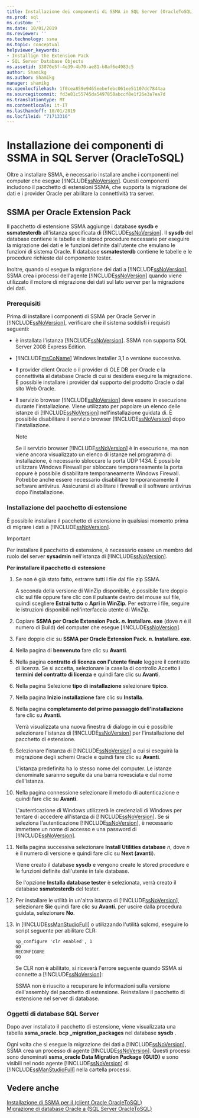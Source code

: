 ```yaml
---
title: Installazione dei componenti di SSMA in SQL Server (OracleToSQL) | Microsoft Docs
ms.prod: sql
ms.custom: ''
ms.date: 10/01/2019
ms.reviewer: ''
ms.technology: ssma
ms.topic: conceptual
helpviewer_keywords:
- Installign the Extension Pack
- SQL Server Database Objects
ms.assetid: 33070e5f-4e39-4b70-ae81-b8af6e4983c5
author: Shamikg
ms.author: Shamikg
manager: shamikg
ms.openlocfilehash: 1f0cea859e9465eebefebc061ee51107dc7844aa
ms.sourcegitcommit: fd3e81c55745da5497858abccf8e1f26e3a7ea7d
ms.translationtype: MT
ms.contentlocale: it-IT
ms.lasthandoff: 10/01/2019
ms.locfileid: "71713316"
---
```

# <a name="installing-ssma-components-on-sql-server-oracletosql"></a>Installazione dei componenti di SSMA in SQL Server (OracleToSQL)

Oltre a installare SSMA, è necessario installare anche i componenti nel computer che esegue [!INCLUDE[ssNoVersion](../../includes/ssnoversion-md.md)]. Questi componenti includono il pacchetto di estensioni SSMA, che supporta la migrazione dei dati e i provider Oracle per abilitare la connettività tra server.  
  
## <a name="ssma-for-oracle-extension-pack"></a>SSMA per Oracle Extension Pack

Il pacchetto di estensione SSMA aggiunge i database **sysdb** e **ssmatesterdb** all'istanza specificata di [!INCLUDE[ssNoVersion](../../includes/ssnoversion-md.md)]. Il **sysdb** del database contiene le tabelle e le stored procedure necessarie per eseguire la migrazione dei dati e le funzioni definite dall'utente che emulano le funzioni di sistema Oracle. Il database **ssmatesterdb** contiene le tabelle e le procedure richieste dal componente tester.  
  
Inoltre, quando si esegue la migrazione dei dati a [!INCLUDE[ssNoVersion](../../includes/ssnoversion-md.md)], SSMA crea i processi dell'agente [!INCLUDE[ssNoVersion](../../includes/ssnoversion-md.md)] quando viene utilizzato il motore di migrazione dei dati sul lato server per la migrazione dei dati.  
  
### <a name="prerequisites"></a>Prerequisiti

Prima di installare i componenti di SSMA per Oracle Server in [!INCLUDE[ssNoVersion](../../includes/ssnoversion-md.md)], verificare che il sistema soddisfi i requisiti seguenti:  
  
- è installata l'istanza [!INCLUDE[ssNoVersion](../../includes/ssnoversion-md.md)]. SSMA non supporta SQL Server 2008 Express Edition.
  
- [!INCLUDE[msCoName](../../includes/msconame_md.md)] Windows Installer 3,1 o versione successiva.  
  
- Il provider client Oracle o il provider di OLE DB per Oracle e la connettività al database Oracle di cui si desidera eseguire la migrazione. È possibile installare i provider dal supporto del prodotto Oracle o dal sito Web Oracle.  
  
- Il servizio browser [!INCLUDE[ssNoVersion](../../includes/ssnoversion-md.md)] deve essere in esecuzione durante l'installazione. Viene utilizzato per popolare un elenco delle istanze di [!INCLUDE[ssNoVersion](../../includes/ssnoversion-md.md)] nell'installazione guidata di. È possibile disabilitare il servizio browser [!INCLUDE[ssNoVersion](../../includes/ssnoversion-md.md)] dopo l'installazione.  
  
    > [!NOTE]  
    > Se il servizio browser [!INCLUDE[ssNoVersion](../../includes/ssnoversion-md.md)] è in esecuzione, ma non viene ancora visualizzato un elenco di istanze nel programma di installazione, è necessario sbloccare la porta UDP 1434. È possibile utilizzare Windows Firewall per sbloccare temporaneamente la porta oppure è possibile disabilitare temporaneamente Windows Firewall. Potrebbe anche essere necessario disabilitare temporaneamente il software antivirus. Assicurarsi di abilitare i firewall e il software antivirus dopo l'installazione.  
  
### <a name="installing-the-extension-pack"></a>Installazione del pacchetto di estensione

È possibile installare il pacchetto di estensione in qualsiasi momento prima di migrare i dati a [!INCLUDE[ssNoVersion](../../includes/ssnoversion-md.md)].  
  
> [!IMPORTANT]  
> Per installare il pacchetto di estensione, è necessario essere un membro del ruolo del server **sysadmin** nell'istanza di [!INCLUDE[ssNoVersion](../../includes/ssnoversion-md.md)].  
  
**Per installare il pacchetto di estensione**
  
1. Se non è già stato fatto, estrarre tutti i file dal file zip SSMA.  
  
    A seconda della versione di WinZip disponibile, è possibile fare doppio clic sul file oppure fare clic con il pulsante destro del mouse sul file, quindi scegliere **Estrai tutto** o **Apri in WinZip**. Per estrarre i file, seguire le istruzioni disponibili nell'interfaccia utente di WinZip.  
  
2. Copiare **SSMA per Oracle Extension Pack. *n*. Installare. exe** (dove *n* è il numero di Build) del computer che esegue [!INCLUDE[ssNoVersion](../../includes/ssnoversion-md.md)].  
  
3. Fare doppio clic su **SSMA per Oracle Extension Pack. *n*. Installare. exe**.  
  
4. Nella pagina di **benvenuto** fare clic su **Avanti**.  
  
5. Nella pagina **contratto di licenza con l'utente finale** leggere il contratto di licenza. Se si accetta, selezionare la casella di controllo Accetto **i termini del contratto di licenza** e quindi fare clic su **Avanti**.  
  
6. Nella pagina Selezione **tipo di installazione** selezionare **tipico**.  
  
7. Nella pagina **Inizio installazione** fare clic su **Installa**.  
  
8. Nella pagina **completamento del primo passaggio dell'installazione** fare clic su **Avanti**.  
  
    Verrà visualizzata una nuova finestra di dialogo in cui è possibile selezionare l'istanza di [!INCLUDE[ssNoVersion](../../includes/ssnoversion-md.md)] per l'installazione del pacchetto di estensione.  
  
9. Selezionare l'istanza di [!INCLUDE[ssNoVersion](../../includes/ssnoversion-md.md)] a cui si eseguirà la migrazione degli schemi Oracle e quindi fare clic su **Avanti**.  
  
    L'istanza predefinita ha lo stesso nome del computer. Le istanze denominate saranno seguite da una barra rovesciata e dal nome dell'istanza.  
  
10. Nella pagina connessione selezionare il metodo di autenticazione e quindi fare clic su **Avanti**.  
  
    L'autenticazione di Windows utilizzerà le credenziali di Windows per tentare di accedere all'istanza di [!INCLUDE[ssNoVersion](../../includes/ssnoversion-md.md)]. Se si seleziona l'autenticazione [!INCLUDE[ssNoVersion](../../includes/ssnoversion-md.md)], è necessario immettere un nome di accesso e una password di [!INCLUDE[ssNoVersion](../../includes/ssnoversion-md.md)].  
  
11. Nella pagina successiva selezionare **Install Utilities database** *n*, dove *n* è il numero di versione e quindi fare clic su **Next (avanti**).  
  
    Viene creato il database **sysdb** e vengono create le stored procedure e le funzioni definite dall'utente in tale database.  
  
    Se l'opzione **Installa database tester** è selezionata, verrà creato il database **ssmatesterdb** del tester.  
  
12. Per installare le utilità in un'altra istanza di [!INCLUDE[ssNoVersion](../../includes/ssnoversion-md.md)], selezionare **Sì**e quindi fare clic su **Avanti**. per uscire dalla procedura guidata, selezionare **No**.  
  
13. In [!INCLUDE[ssManStudioFull](../../includes/ssmanstudiofull-md.md)] o utilizzando l'utilità sqlcmd, eseguire lo script seguente per abilitare CLR:  
  
    ```
    sp_configure 'clr enabled', 1  
    GO  
    RECONFIGURE  
    GO  
    ```

    Se CLR non è abilitato, si riceverà l'errore seguente quando SSMA si connette a [!INCLUDE[ssNoVersion](../../includes/ssnoversion-md.md)]:  
  
    SSMA non è riuscito a recuperare le informazioni sulla versione dell'assembly del pacchetto di estensione. Reinstallare il pacchetto di estensione nel server di database.  
  
### <a name="sql-server-database-objects"></a>Oggetti di database SQL Server  

Dopo aver installato il pacchetto di estensione, viene visualizzata una tabella **ssma_oracle. bcp _migration_packages** nel database **sysdb** .

Ogni volta che si esegue la migrazione dei dati a [!INCLUDE[ssNoVersion](../../includes/ssnoversion-md.md)], SSMA crea un processo di agente [!INCLUDE[ssNoVersion](../../includes/ssnoversion-md.md)]. Questi processi sono denominati **ssma_oracle Data Migration Package {GUID}** e sono visibili nel nodo agente [!INCLUDE[ssNoVersion](../../includes/ssnoversion-md.md)] di [!INCLUDE[ssManStudioFull](../../includes/ssmanstudiofull-md.md)] nella cartella processi.  
  
## <a name="see-also"></a>Vedere anche

[Installazione di SSMA per il &#40;client Oracle OracleToSQL&#41;](../../ssma/oracle/installing-ssma-for-oracle-client-oracletosql.md)  
[Migrazione di database Oracle a &#40;SQL Server OracleToSQL&#41;](../../ssma/oracle/migrating-oracle-databases-to-sql-server-oracletosql.md)  
